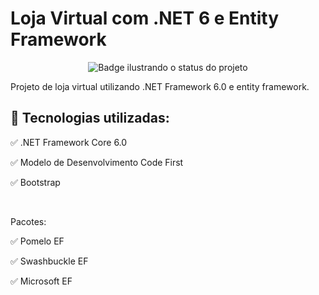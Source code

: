 <h1> Loja Virtual com .NET 6 e Entity Framework </h1>
<p align="center">
<img src="https://img.shields.io/static/v1?label=STATUS&message=EM%20DESENVOLVIMENTO&color=GREEN&style=for-the-badge" title="Badge ilustrando o status do projeto"/>
</p>
Projeto de loja virtual utilizando .NET Framework 6.0 e entity framework.

<h2>🛑 Tecnologias utilizadas: </h2>
<p>✅ .NET Framework Core 6.0 </p>
<p>✅ Modelo de Desenvolvimento Code First </p>
<p>✅ Bootstrap </p>
<br>

<p> Pacotes: </p>
<p>✅ Pomelo EF </p>
<p>✅ Swashbuckle EF </p>
<p>✅ Microsoft EF </p>

